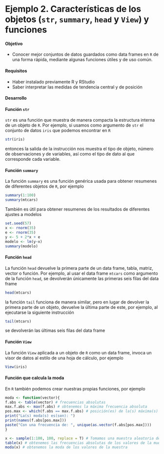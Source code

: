# Ejemplo 2. Características de los objetos (`str`, `summary`, `head` y `View`) y funciones

#### Objetivo

- Conocer mejor conjuntos de datos guardados como data frames en `R` de una forma rápida, mediante algunas funciones útiles y de uso común.

#### Requisitos

- Haber instalado previamente R y RStudio 
- Saber interpretar las medidas de tendencia central y de posición

#### Desarrollo

#### Función `str`

`str` es una función que muestra de manera compacta la estructura interna de un objeto de `R`. Por ejemplo, si usamos como argumento de `str` el conjunto de datos `iris` que podemos encontrar en `R`

```R
str(iris)
```

entonces la salida de la instrucción nos muestra el tipo de objeto, número de observaciones y de variables, así como el tipo de dato al que corresponde cada variable.

#### Función `summary`

La función `summary` es una función genérica usada para obtener resumenes de diferentes objetos de `R`, por ejemplo

```R
summary(1:100)
summary(mtcars)
```

También es útil para obtener resumenes de los resultados de diferentes ajustes a modelos

```R
set.seed(57)
x <- rnorm(35)
e <- rnorm(35)
y <- 5 + 2*x + e
modelo <- lm(y~x)
summary(modelo)
```

#### Función `head`

La función `head` devuelve la primera parte de un data frame, tabla, matriz, vector o función. Por ejemplo, al usar el data frame `mtcars` como argumento de la función `head`, se devolverán únicamente las primeras seis filas del data frame

```R
head(mtcars)
```

la función `tail` funciona de manera similar, pero en lugar de devolver la primera parte de un objeto, devuelve la última parte de este, por ejemplo, al ejecutarse la siguiente instrucción

```R
tail(mtcars)
```

se devolverán las últimas seis filas del data frame

#### Función `View`

La función `View` aplicada a un objeto de `R` como un data frame, invoca un visor de datos al estilo de una hoja de cálculo, por ejemplo

```R
View(iris)
```

#### Función que calcula la moda

En `R` también podemos crear nuestras propias funciones, por ejemplo

```R
moda <- function(vector){
f.abs <- table(vector) # frecuencias absolutas
max.f.abs <- max(f.abs) # obtenemos la máxima frecuencia absoluta
pos.max <- which(f.abs == max.f.abs) # posición(es) de la(s) máxima(s) frecuencia(s) absoluta(s)
print("La(s) moda(s) es(son): ")
print(names(f.abs[pos.max]))
paste("Con una frecuencia de: ", unique(as.vector(f.abs[pos.max])))
}

x <- sample(1:100, 100, replace = T) # Tomamos una muestra aleatoria de tamaño 100 con reemplazo de los primeros 100 números naturales
table(x) # obtenemos las frecuencias absolutas de los valores de la muestra
moda(x) # obtenemos la moda de los valores de la muestra
```

